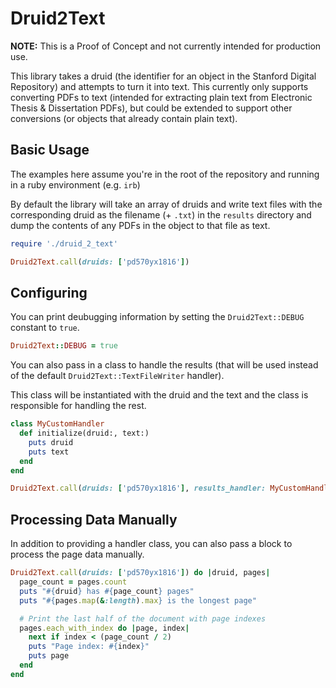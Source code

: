 # Druid2Text

**NOTE:** This is a Proof of Concept and not currently intended for production use.

This library takes a druid (the identifier for an object in the Stanford Digital Repository) and attempts to turn it into text. This currently only supports converting PDFs to text (intended for extracting plain text from Electronic Thesis & Dissertation PDFs), but could be extended to support other conversions (or objects that already contain plain text).

## Basic Usage

The examples here assume you're in the root of the repository and running in a ruby environment (e.g. `irb`)

By default the library will take an array of druids and write text files with the corresponding druid as the filename (+ `.txt`) in the `results` directory and dump the contents of any PDFs in the object to that file as text.

```ruby
require './druid_2_text'

Druid2Text.call(druids: ['pd570yx1816'])
```

## Configuring

You can print deubugging information by setting the `Druid2Text::DEBUG` constant to `true`.

```ruby
Druid2Text::DEBUG = true
```

You can also pass in a class to handle the results (that will be used instead of the default `Druid2Text::TextFileWriter` handler).

This class will be instantiated with the druid and the text and the class is responsible for handling the rest.

```ruby
class MyCustomHandler
  def initialize(druid:, text:)
    puts druid
    puts text
  end
end

Druid2Text.call(druids: ['pd570yx1816'], results_handler: MyCustomHandler)
```

## Processing Data Manually

In addition to providing a handler class, you can also pass a block to process the page data manually.

```ruby
Druid2Text.call(druids: ['pd570yx1816']) do |druid, pages|
  page_count = pages.count
  puts "#{druid} has #{page_count} pages"
  puts "#{pages.map(&:length).max} is the longest page"

  # Print the last half of the document with page indexes
  pages.each_with_index do |page, index|
    next if index < (page_count / 2)
    puts "Page index: #{index}"
    puts page
  end
end
```
